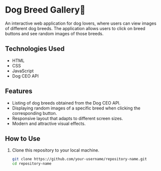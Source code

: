 # Dog Breed Gallery🐾

An interactive web application for dog lovers, where users can view images of different dog breeds. The application allows users to click on breed buttons and see random images of those breeds.

## Technologies Used

- HTML
- CSS
- JavaScript
- Dog CEO API

## Features

- Listing of dog breeds obtained from the Dog CEO API.
- Displaying random images of a specific breed when clicking the corresponding button.
- Responsive layout that adapts to different screen sizes.
- Modern and attractive visual effects.

## How to Use

1. Clone this repository to your local machine.
   ```bash
   git clone https://github.com/your-username/repository-name.git
   cd repository-name
